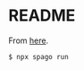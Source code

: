 # README

From [here](https://medium.com/@KevinBGreene/functional-programming-for-the-web-getting-started-with-purescript-7387f8888318).

```
$ npx spago run
```
